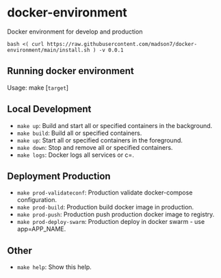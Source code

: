 # docker-environment
Docker environment for develop and production

```
bash <( curl https://raw.githubusercontent.com/madson7/docker-environment/main/install.sh ) -v 0.0.1
```

## Running docker environment

Usage: make [`target`]

## Local Development

- `make up`: Build and start all or specified containers in the background.
- `make build`: Build all or specified containers.
- `make up`: Start all or specified containers in the foreground.
- `make down`: Stop and remove all or specified containers.
- `make logs`: Docker logs all services or c=<name>.

## Deployment Production

- `make prod-validateconf`: Production validate docker-compose configuration.
- `make prod-build`: Production build docker image in production.
- `make prod-push`: Production push production docker image to registry.
- `make prod-deploy-swarm`: Production deploy in docker swarm - use app=APP_NAME.

## Other

- `make help`: Show this help.
